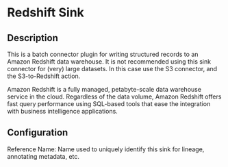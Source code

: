 
# Redshift Sink

Description
---
This is a batch connector plugin for writing structured records to an Amazon Redshift data warehouse. 
It is not recommended using this sink connector for (very) large datasets. In this case use the S3 connector, 
and the S3-to-Redshift action.

Amazon Redshift is a fully managed, petabyte-scale data warehouse service in the cloud. Regardless of
the data volume, Amazon Redshift offers fast query performance using SQL-based tools that ease the
integration with business intelligence applications.

Configuration
---

Reference Name: Name used to uniquely identify this sink for lineage, annotating metadata, etc.